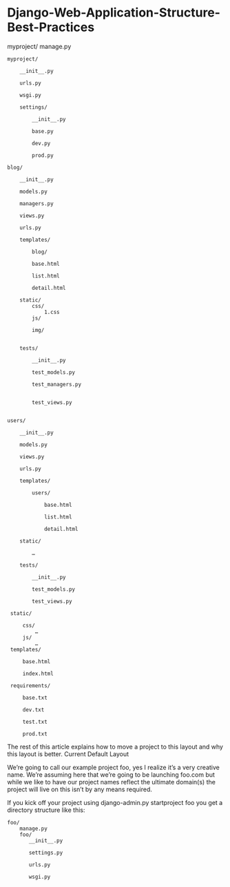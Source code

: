 # Django-Web-Application-Structure-Best-Practices

myproject/
    manage.py
	
    myproject/
	
        __init__.py
		
        urls.py
		
        wsgi.py
        
		settings/
        
			__init__.py
           	
			base.py
            
			dev.py
            
			prod.py
    
	blog/
    
		__init__.py
        
		models.py
        
		managers.py
        
		views.py
        
		urls.py
        
		templates/
        
			blog/
            
			base.html
            
			list.html
            
			detail.html
        
		static/
          	css/
				1.css
			js/
			
			img/
			
			
        tests/
            
			__init__.py
            
			test_models.py
            
			test_managers.py
            
			
			test_views.py
    
	
	users/
	
        __init__.py
    
		models.py
        
		views.py
        
		urls.py
        
		templates/
            
			users/
                
				base.html
                
				list.html
                
				detail.html
        
		static/
            
			…
        
		tests/
            
			__init__.py
            
			test_models.py
            
			test_views.py
     
	 static/
         
		 css/
             …
         js/
             …
     templates/
         
		 base.html
         
		 index.html
     
	 requirements/
         
		 base.txt
         
		 dev.txt
         
		 test.txt
         
		 prod.txt

The rest of this article explains how to move a project to this layout and why this layout is better.
Current Default Layout

We’re going to call our example project foo, yes I realize it’s a very creative name. We’re assuming here that we’re going to be launching foo.com but while we like to have our project names reflect the ultimate domain(s) the project will live on this isn’t by any means required.

If you kick off your project using django-admin.py startproject foo you get a directory structure like this:

    foo/
        manage.py
        foo/
           __init__.py
           
		   settings.py
           
		   urls.py
           
		   wsgi.py
